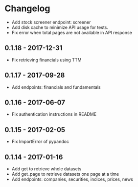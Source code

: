 # Changelog

* Add stock screener endpoint: screener
* Add disk cache to minimize API usage for tests.
* Fix error when total pages are not available in API response


## 0.1.18 - 2017-12-31

* Fix retrieving financials using TTM


## 0.1.17 - 2017-09-28

* Add endpoints: financials and fundamentals


## 0.1.16 - 2017-06-07

* Fix authentication instructions in README


## 0.1.15 - 2017-02-05

* Fix ImportError of pypandoc


## 0.1.14 - 2017-01-16

* Add get to retrieve whole datasets
* Add get_page to retrieve datasets one page at a time
* Add endpoints: companies, securities, indices, prices, news

